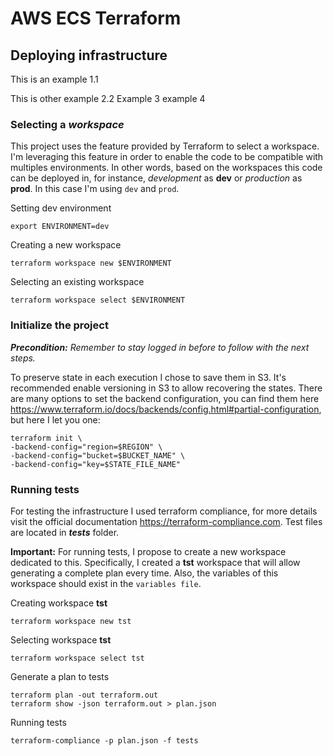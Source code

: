 # AWS ECS Terraform

## Deploying infrastructure
This is an example 1.1

This is other example 2.2
Example 3
example 4

### Selecting a _workspace_
This project uses the feature provided by Terraform to select a workspace. I'm leveraging this feature in order to enable the code to be compatible with multiples environments. In other words, based on the workspaces this code can be deployed in, for instance, _development_ as **dev** or _production_ as **prod**. In this case I'm using `dev` and `prod`. 

Setting dev environment

```
export ENVIRONMENT=dev
```


Creating a new workspace
```
terraform workspace new $ENVIRONMENT
```

Selecting an existing workspace
```
terraform workspace select $ENVIRONMENT
```

### Initialize the project

_**Precondition:** Remember to stay logged in before to follow with the next steps._

To preserve state in each execution I chose to save them in S3. It's recommended enable versioning in S3 to allow recovering the states.
There are many options to set the backend configuration, you can find them here https://www.terraform.io/docs/backends/config.html#partial-configuration,
but here I let you one:

```
terraform init \
-backend-config="region=$REGION" \ 
-backend-config="bucket=$BUCKET_NAME" \ 
-backend-config="key=$STATE_FILE_NAME"

```
### Running tests

For testing the infrastructure I used terraform compliance, for more details visit the official documentation https://terraform-compliance.com. Test files are located in **_tests_** folder.

**Important:**
For running tests, I propose to create a new workspace dedicated to this. Specifically, I created a **tst** workspace that will allow generating a complete plan every time. Also, the variables of this workspace should exist in the `variables file`.

Creating workspace **tst**
```
terraform workspace new tst
```

Selecting workspace **tst**
```
terraform workspace select tst
```

Generate a plan to tests
```
terraform plan -out terraform.out
terraform show -json terraform.out > plan.json
```
Running tests 
```
terraform-compliance -p plan.json -f tests
```

